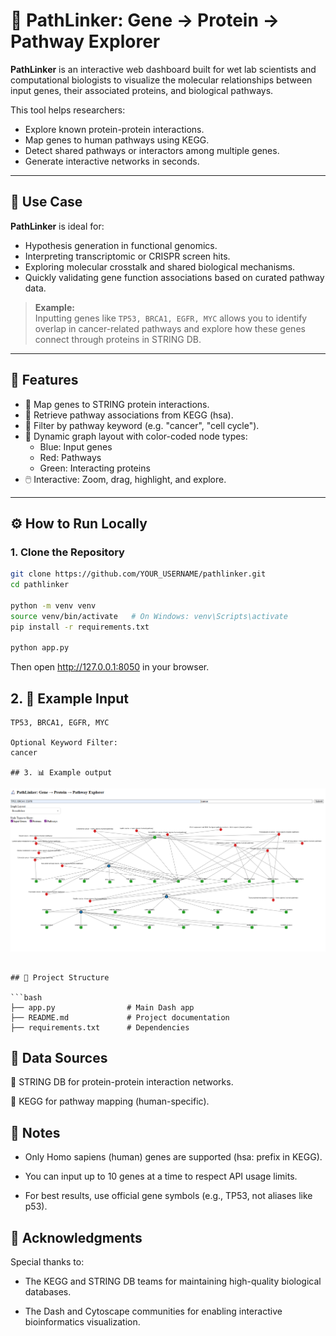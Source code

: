# 🔬 PathLinker: Gene → Protein → Pathway Explorer

**PathLinker** is an interactive web dashboard built for wet lab scientists and computational biologists to visualize the molecular relationships between input genes, their associated proteins, and biological pathways.

This tool helps researchers:
- Explore known protein-protein interactions.
- Map genes to human pathways using KEGG.
- Detect shared pathways or interactors among multiple genes.
- Generate interactive networks in seconds.

---

## 🧪 Use Case

**PathLinker** is ideal for:
- Hypothesis generation in functional genomics.
- Interpreting transcriptomic or CRISPR screen hits.
- Exploring molecular crosstalk and shared biological mechanisms.
- Quickly validating gene function associations based on curated pathway data.

> **Example:**  
> Inputting genes like `TP53, BRCA1, EGFR, MYC` allows you to identify overlap in cancer-related pathways and explore how these genes connect through proteins in STRING DB.

---

## 🚀 Features

- 🧬 Map genes to STRING protein interactions.
- 🧠 Retrieve pathway associations from KEGG (hsa).
- 🎯 Filter by pathway keyword (e.g. "cancer", "cell cycle").
- 🧭 Dynamic graph layout with color-coded node types:
  - Blue: Input genes
  - Red: Pathways
  - Green: Interacting proteins
- 🖱️ Interactive: Zoom, drag, highlight, and explore.

---

## ⚙️ How to Run Locally

### 1. Clone the Repository

```bash
git clone https://github.com/YOUR_USERNAME/pathlinker.git
cd pathlinker

python -m venv venv
source venv/bin/activate   # On Windows: venv\Scripts\activate
pip install -r requirements.txt

python app.py

```

Then open http://127.0.0.1:8050 in your browser.

## 2. 📝 Example Input
```text
TP53, BRCA1, EGFR, MYC

Optional Keyword Filter:
cancer

## 3. 📊 Example output
```
![Cancer Pathway Network](example/cancer_pathways.png)
```

## 📂 Project Structure

```bash
├── app.py                # Main Dash app
├── README.md             # Project documentation
├── requirements.txt      # Dependencies
```

## 📡 Data Sources

🔗 STRING DB for protein-protein interaction networks.

🔗 KEGG for pathway mapping (human-specific).

## 📢 Notes

- Only Homo sapiens (human) genes are supported (hsa: prefix in KEGG).

- You can input up to 10 genes at a time to respect API usage limits.

- For best results, use official gene symbols (e.g., TP53, not aliases like p53).

## 🤝 Acknowledgments

Special thanks to:

- The KEGG and STRING DB teams for maintaining high-quality biological databases.

- The Dash and Cytoscape communities for enabling interactive bioinformatics visualization.
